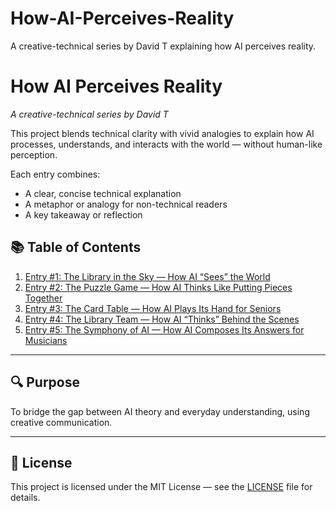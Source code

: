 # How-AI-Perceives-Reality
A creative-technical series by David T explaining how AI perceives reality.


# How AI Perceives Reality

_A creative-technical series by David T_

This project blends technical clarity with vivid analogies to explain how AI processes, understands, and interacts with the world — without human-like perception.

Each entry combines:
- A clear, concise technical explanation
- A metaphor or analogy for non-technical readers
- A key takeaway or reflection

## 📚 Table of Contents
1. [Entry #1: The Library in the Sky — How AI “Sees” the World](entries/01-library-in-the-sky.md)
2. [Entry #2: The Puzzle Game — How AI Thinks Like Putting Pieces Together](entries/02-puzzle-game.md)
3. [Entry #3: The Card Table — How AI Plays Its Hand for Seniors](entries/03-card-table.md)
4. [Entry #4: The Library Team — How AI “Thinks” Behind the Scenes](entries/04-library-team.md)
5. [Entry #5: The Symphony of AI — How AI Composes Its Answers for Musicians](entries/05-symphony-of-ai.md)



---

## 🔍 Purpose
To bridge the gap between AI theory and everyday understanding, using creative communication.

---

## 📜 License
This project is licensed under the MIT License — see the [LICENSE](LICENSE) file for details.

